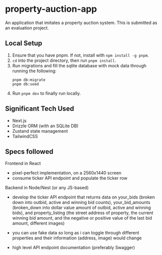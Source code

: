 # property-auction-app

An application that imitates a property auction system. This is submitted as an evaluation project.

## Local Setup

1. Ensure that you have pnpm. If not, install with `npm install -g pnpm`.
2. `cd` into the project directory, then run `pnpm install`.
3. Run migrations and fill the sqlite database with mock data through running the following:
    ```
    pnpm db:migrate
    pnpm db:seed
    ```
4. Run `pnpm dev` to finally run locally.

## Significant Tech Used

- Next.js
- Drizzle ORM (with an SQLite DB)
- Zustand state management
- TailwindCSS

## Specs followed
Frontend in React
- pixel-perfect implementation, on a 2560x1440 screen
- consume ticker API endpoint and populate the ticker row

Backend in Node/Nest (or any JS-based)

- develop the ticker API endpoint that returns data on your_bids (broken down into outbid, active and winning bid counts), your_bid_amounts (broken_down into dollar value amount of outbid, active and winning bids), and property_listing (the street address of property, the current winning bid amount, and the negative or positive value of the last bid amount, different images)

- you can use fake data so long as i can toggle through different properties and their information (address, image) would change

- high level API endpoint documentation (preferably Swagger)
